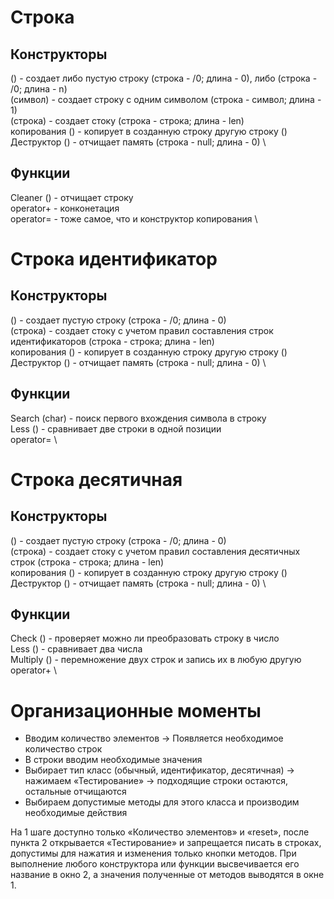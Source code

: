 # Строка
## Конструкторы
() - создает либо пустую строку (строка - /0; длина - 0), либо (строка - /0; длина - n) \
(символ) - создает строку с одним символом (строка - символ; длина - 1) \
(строка) - создает стоку (строка - строка; длина - len) \
копирования () - копирует в созданную строку другую строку () \
Деструктор () - отчищает память (строка - null; длина - 0) \

## Функции
Cleaner () - отчищает строку \
operator+ - конконетация \
operator= - тоже самое, что и конструктор копирования \

# Строка идентификатор
## Конструкторы
() - создает пустую строку (строка - /0; длина - 0) \
(строка) - создает стоку с учетом правил составления строк идентификаторов (строка - строка; длина - len) \
копирования () - копирует в созданную строку другую строку () \
Деструктор () - отчищает память (строка - null; длина - 0) \

## Функции
Search (char) - поиск первого вхождения символа в строку \
Less () - сравнивает две строки в одной позиции \
operator= \

# Строка десятичная

## Конструкторы
() - создает пустую строку (строка - /0; длина - 0) \
(строка) - создает стоку с учетом правил составления десятичных строк (строка - строка; длина - len) \
копирования () - копирует в созданную строку другую строку () \
Деструктор () - отчищает память (строка - null; длина - 0) \

## Функции
Check () - проверяет можно ли преобразовать строку в число \
Less () - сравнивает два числа \
Multiply () - перемножение двух строк и запись их в любую другую \
operator+ \

# Организационные моменты
* Вводим количество элементов -> Появляется необходимое количество строк
* В строки вводим необходимые значения
* Выбирает тип класс (обычный, идентификатор, десятичная) -> нажимаем «Тестирование» -> подходящие строки остаются, остальные отчищаются
* Выбираем допустимые методы для этого класса и производим необходимые действия

На 1 шаге доступно только «Количество элементов» и «reset», после пункта 2 открывается «Тестирование» и запрещается писать в строках, допустимы для нажатия и изменения только кнопки методов. 
При выполнение любого конструктора или функции высвечивается его название в окно 2, а значения полученные от методов выводятся в окне 1.














